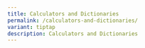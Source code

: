 ```yaml
---
title: Calculators and Dictionaries
permalink: /calculators-and-dictionaries/
variant: tiptap
description: Calculators and Dictionaries
---
```

